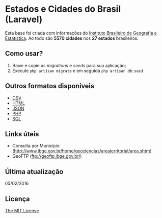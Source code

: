 # Estados e Cidades do Brasil (Laravel)

Esta base foi criada com informações do [Instituto Brasileiro de Geografia e Estatística](http://www.cidades.ibge.gov.br/). Ao todo são **5570 cidades** nos **27 estados** brasileiros.

## Como usar?

1. Baixe e copie as *migrations* e *seeds* para sua aplicação;
2. Execute `php artisan migrate` e em seguida `php artisan db:seed`

## Outros formatos disponíveis

- [CSV](https://github.com/magnobiet/states-cities-brazil/tree/master/CSV)
- [HTML](https://github.com/magnobiet/states-cities-brazil/tree/master/HTML)
- [JSON](https://github.com/magnobiet/states-cities-brazil/tree/master/JSON)
- [PHP](https://github.com/magnobiet/states-cities-brazil/tree/master/PHP)
- [SQL](https://github.com/magnobiet/states-cities-brazil/tree/master/SQL)

## Links úteis

- Consulta por Município (http://www.ibge.gov.br/home/geociencias/areaterritorial/area.shtm)
- GeoFTP (ftp://geoftp.ibge.gov.br/)

## Última atualização
05/02/2016

## Licença
[The MIT License](http://magno.mit-license.org/2014)
